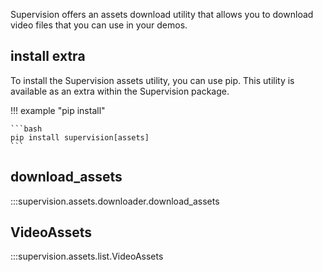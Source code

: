 Supervision offers an assets download utility that allows you to download video files
that you can use in your demos.

## install extra

To install the Supervision assets utility, you can use pip. This utility is available
as an extra within the Supervision package.

!!! example "pip install"

    ```bash
    pip install supervision[assets]
    ```

## download_assets

:::supervision.assets.downloader.download_assets

## VideoAssets

:::supervision.assets.list.VideoAssets
